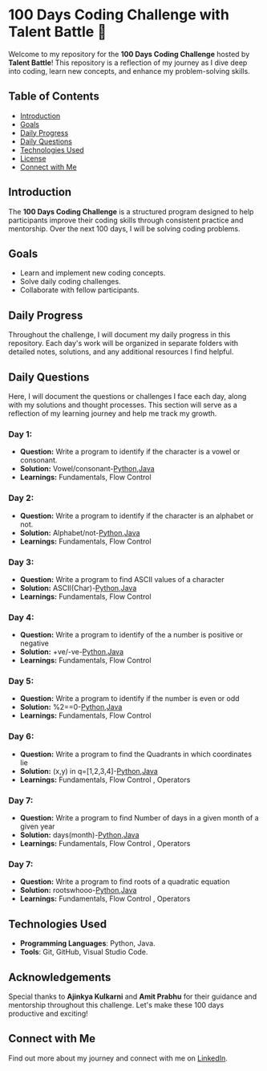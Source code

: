 # 100 Days Coding Challenge with Talent Battle 🚀

Welcome to my repository for the **100 Days Coding Challenge** hosted by **Talent Battle**! This repository is a reflection of my journey as I dive deep into coding, learn new concepts, and enhance my problem-solving skills.

## Table of Contents

- [Introduction](#introduction)
- [Goals](#goals)
- [Daily Progress](#daily-progress)
- [Daily Questions](#daily-questions)
- [Technologies Used](#technologies-used)
- [License](#license)
- [Connect with Me](#connect-with-me)
  
## Introduction

The **100 Days Coding Challenge** is a structured program designed to help participants improve their coding skills through consistent practice and mentorship. Over the next 100 days, I will be solving coding problems.

## Goals

- Learn and implement new coding concepts.
- Solve daily coding challenges.
- Collaborate with fellow participants.

## Daily Progress

Throughout the challenge, I will document my daily progress in this repository. Each day's work will be organized in separate folders with detailed notes, solutions, and any additional resources I find helpful.

## Daily Questions

Here, I will document the questions or challenges I face each day, along with my solutions and thought processes. This section will serve as a reflection of my learning journey and help me track my growth.

### Day 1: 
- **Question:** Write a program to identify if the character is a vowel or consonant.
- **Solution:** Vowel/consonant-[Python](https://github.com/Yasaswini38/100daysofcodetb/blob/main/Python/day1.py),[Java](https://github.com/Yasaswini38/100daysofcodetb/blob/main/Java/day1.java)
- **Learnings:** Fundamentals, Flow Control

### Day 2: 
- **Question:** Write a program to identify if the character is an alphabet or not.
- **Solution:** Alphabet/not-[Python](https://github.com/Yasaswini38/100daysofcodetb/blob/main/Python/day2.py),[Java](https://github.com/Yasaswini38/100daysofcodetb/blob/main/Java/day2.java)
- **Learnings:** Fundamentals, Flow Control

### Day 3: 
- **Question:** Write a program to find ASCII values of a character
- **Solution:** ASCII(Char)-[Python](https://github.com/Yasaswini38/100daysofcodetb/blob/main/Python/day3.py),[Java](https://github.com/Yasaswini38/100daysofcodetb/blob/main/Java/day3.java)
- **Learnings:** Fundamentals, Flow Control

### Day 4: 
- **Question:** Write a program to identify of the a number is positive or negative
- **Solution:** +ve/-ve-[Python](https://github.com/Yasaswini38/100daysofcodetb/blob/main/Python/day4.py),[Java](https://github.com/Yasaswini38/100daysofcodetb/blob/main/Java/day4.java)
- **Learnings:** Fundamentals, Flow Control

### Day 5: 
- **Question:** Write a program to identify if the number is even or odd
- **Solution:** %2==0-[Python](https://github.com/Yasaswini38/100daysofcodetb/blob/main/Python/day5.py),[Java](https://github.com/Yasaswini38/100daysofcodetb/blob/main/Java/day5.java)
- **Learnings:** Fundamentals, Flow Control

### Day 6: 
- **Question:** Write a program to find the Quadrants in which coordinates lie
- **Solution:** (x,y) in q=[1,2,3,4]-[Python](https://github.com/Yasaswini38/100daysofcodetb/blob/main/Python/day6.py),[Java](https://github.com/Yasaswini38/100daysofcodetb/blob/main/Java/day6.java)
- **Learnings:** Fundamentals, Flow Control , Operators

### Day 7: 
- **Question:** Write a program to find Number of days in a given month of a given year
- **Solution:** days(month)-[Python](https://github.com/Yasaswini38/100daysofcodetb/blob/main/Python/day7.py),[Java](https://github.com/Yasaswini38/100daysofcodetb/blob/main/Java/day7.java)
- **Learnings:** Fundamentals, Flow Control , Operators

### Day 7: 
- **Question:** Write a program to find roots of a quadratic equation
- **Solution:** rootswhooo-[Python](https://github.com/Yasaswini38/100daysofcodetb/blob/main/Python/day8.py),[Java](https://github.com/Yasaswini38/100daysofcodetb/blob/main/Java/day8.java)
- **Learnings:** Fundamentals, Flow Control , Operators

## Technologies Used

- **Programming Languages**: Python, Java.
- **Tools**: Git, GitHub, Visual Studio Code.

## Acknowledgements

Special thanks to **Ajinkya Kulkarni** and **Amit Prabhu** for their guidance and mentorship throughout this challenge. Let's make these 100 days productive and exciting!

## Connect with Me

Find out more about my journey and connect with me on [LinkedIn](https://www.linkedin.com/in/padamati-yyasaswini/).

